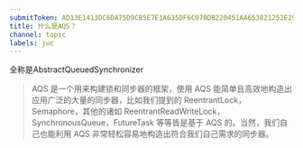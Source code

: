 ```yaml
---
submitToken: AD13E1413DC6DA75D9CB5E7E1A635DF6C070DB220451AA653821252E290C6FD5
title: 什么是AQS？
channel: topic
labels: juc
---
```



全称是AbstractQueuedSynchronizer

> AQS 是一个用来构建锁和同步器的框架，使用 AQS 能简单且高效地构造出应用广泛的大量的同步器，比如我们提到的 ReentrantLock，Semaphore，其他的诸如 ReentrantReadWriteLock，SynchronousQueue，FutureTask 等等皆是基于 AQS 的。当然，我们自己也能利用 AQS 非常轻松容易地构造出符合我们自己需求的同步器。


